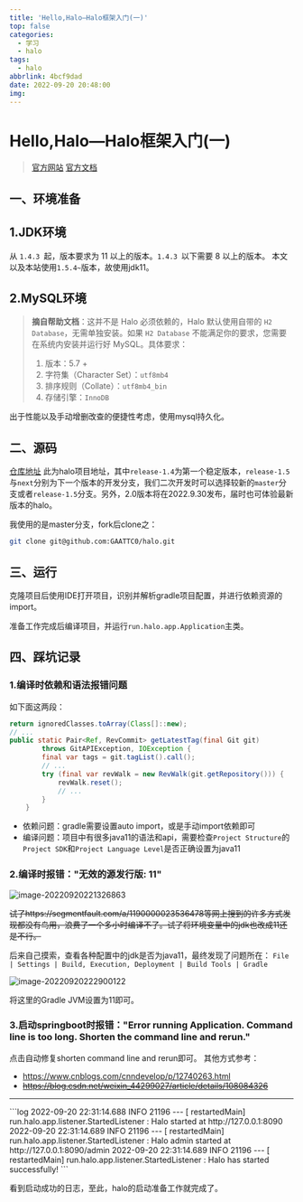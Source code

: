 ```yaml
---
title: 'Hello,Halo—Halo框架入门(一)'
top: false
categories:
  - 学习
  - halo
tags:
  - halo
abbrlink: 4bcf9dad
date: 2022-09-20 20:48:00
img:
---
```


# Hello,Halo—Halo框架入门(一)

> [官方网站](https://halo.run/)    [官方文档](https://docs.halo.run/)

## 一、环境准备

## 1.JDK环境

从 `1.4.3 `起，版本要求为 11 以上的版本。`1.4.3 `以下需要 8 以上的版本。
本文以及本站使用`1.5.4~`版本，故使用jdk11。

## 2.MySQL环境

> **摘自帮助文档**：这并不是 Halo 必须依赖的，Halo 默认使用自带的 `H2 Database`，无需单独安装。如果 `H2 Database` 不能满足你的要求，您需要在系统内安装并运行好 MySQL。具体要求：
>
> 1. 版本：5.7 +
> 2. 字符集（Character Set）：`utf8mb4`
> 3. 排序规则（Collate）：`utf8mb4_bin`
> 4. 存储引擎：`InnoDB`

出于性能以及手动增删改查的便捷性考虑，使用mysql持久化。

## 二、源码

[仓库地址](https://github.com/halo-dev/halo)
此为halo项目地址，其中`release-1.4`为第一个稳定版本，`release-1.5`与`next`分别为下一个版本的开发分支，我们二次开发时可以选择较新的`master`分支或者`release-1.5`分支。另外，2.0版本将在2022.9.30发布，届时也可体验最新版本的halo。

我使用的是master分支，fork后clone之：

```bash
git clone git@github.com:GAATTC0/halo.git
```

## 三、运行

克隆项目后使用IDE打开项目，识别并解析gradle项目配置，并进行依赖资源的import。

准备工作完成后编译项目，并运行`run.halo.app.Application`主类。

## 四、踩坑记录

### 1.编译时依赖和语法报错问题

如下面这两段：

```java
return ignoredClasses.toArray(Class[]::new);
// ...
public static Pair<Ref, RevCommit> getLatestTag(final Git git)
        throws GitAPIException, IOException {
        final var tags = git.tagList().call();
        // ...
        try (final var revWalk = new RevWalk(git.getRepository())) {
            revWalk.reset();
            // ...
        }
    }
```

- 依赖问题：gradle需要设置auto import，或是手动import依赖即可
- 编译问题：项目中有很多java11的语法和api，需要检查`Project Structure`的`Project SDK`和`Project Language Level`是否正确设置为java11

### 2.编译时报错："无效的源发行版: 11"

![image-20220920221326863](/img/Hello,Halo—Halo框架入门(一)/image-20220920221326863.png)

~~试了https://segmentfault.com/a/1190000023536478等网上搜到的许多方式发现都没有鸟用，浪费了一个多小时编译不了。试了将环境变量中的jdk也改成11还是不行。~~

后来自己摸索，查看各种配置中的jdk是否为java11，最终发现了问题所在：
`File | Settings | Build, Execution, Deployment | Build Tools | Gradle`

![image-20220920222900122](/img/image-20220920222900122.png)

将这里的Gradle JVM设置为11即可。

### 3.启动springboot时报错："Error running Application. Command line is too long. Shorten the command line and rerun."

点击自动修复shorten command line and rerun即可。
其他方式参考：
- https://www.cnblogs.com/cnndevelop/p/12740263.html
- ~~https://blog.csdn.net/weixin_44299027/article/details/108084326~~


<hr>
```log
2022-09-20 22:31:14.688  INFO 21196 --- [  restartedMain] run.halo.app.listener.StartedListener    : Halo started at         http://127.0.0.1:8090
2022-09-20 22:31:14.689  INFO 21196 --- [  restartedMain] run.halo.app.listener.StartedListener    : Halo admin started at   http://127.0.0.1:8090/admin
2022-09-20 22:31:14.689  INFO 21196 --- [  restartedMain] run.halo.app.listener.StartedListener    : Halo has started successfully!
```

看到启动成功的日志，至此，halo的启动准备工作就完成了。
